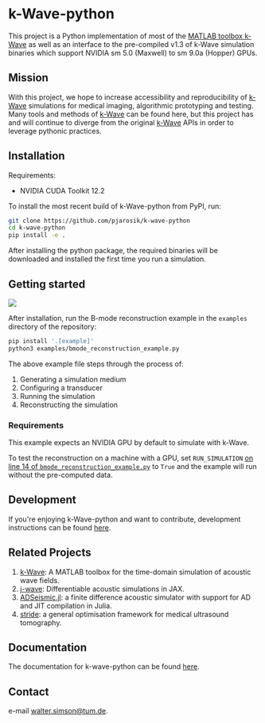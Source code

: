 # k-Wave-python

This project is a Python implementation of most of the [MATLAB toolbox k-Wave](http://www.k-wave.org/) as well as an
interface to the pre-compiled v1.3 of k-Wave simulation binaries which support NVIDIA sm 5.0 (Maxwell) to sm 9.0a (Hopper) GPUs.

## Mission

With this project, we hope to increase accessibility and reproducibility of [k-Wave](http://www.k-wave.org/) simulations
for medical imaging, algorithmic prototyping and testing. Many tools and methods of [k-Wave](http://www.k-wave.org/) can
be found here, but this project has and will continue to diverge from the original [k-Wave](http://www.k-wave.org/) APIs
in order to leverage pythonic practices.

## Installation

Requirements:
- NVIDIA CUDA Toolkit 12.2

To install the most recent build of k-Wave-python from PyPI, run:

```bash
git clone https://github.com/pjarosik/k-wave-python
cd k-wave-python
pip install -e .
```

After installing the python package, the required binaries will be downloaded and installed the first time you run a
simulation.

## Getting started

![](_static/example_bmode.png)

After installation, run the B-mode reconstruction example in the `examples` directory of the repository:

```bash
pip install '.[example]' 
python3 examples/bmode_reconstruction_example.py
```

The above example file steps through the process of:
 1. Generating a simulation medium
 2. Configuring a transducer
 3. Running the simulation
 4. Reconstructing the simulation

### Requirements
This example expects an NVIDIA GPU by default to simulate with k-Wave.

To test the reconstruction on a machine with a GPU,
set `RUN_SIMULATION` [on line 14 of `bmode_reconstruction_example.py`](https://github.com/pjarosik/k-wave-python/blob/master/examples/bmode_reconstruction_example.py#L18)
to `True` and the example will run without the pre-computed data.

## Development

If you're enjoying k-Wave-python and want to contribute, development instructions can be
found [here](https://waltersimson.com/k-wave-python/development/development_environment.html).

## Related Projects

1. [k-Wave](https://github.com/ucl-bug/k-wave): A MATLAB toolbox for the time-domain simulation of acoustic wave fields.
2. [j-wave](https://github.com/ucl-bug/jwave): Differentiable acoustic simulations in JAX.
3. [ADSeismic.jl](https://github.com/kailaix/ADSeismic.jl): a finite difference acoustic simulator with support for AD
   and JIT compilation in Julia.
4. [stride](https://github.com/trustimaging/stride): a general optimisation framework for medical ultrasound tomography.

## Documentation

The documentation for k-wave-python can be found [here](http://waltersimson.com/k-wave-python/).

## Contact

e-mail [walter.simson@tum.de](mailto:walter.simson@tum.de).
